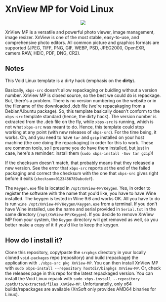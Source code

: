 # XnView MP for Void Linux

<p align="center"><img src="https://codeberg.org/th0razin3/vur/raw/branch/main/srcpkgs/XnView-MP/XnView-MP.png"></p>

XnView MP is a versatile and powerful photo viewer, image management, image resizer. XnView is one of the most stable, easy-to-use, and comprehensive photo editors. All common picture and graphics formats are supported (JPEG, TIFF, PNG, GIF, WEBP, PSD, JPEG2000, OpenEXR, camera RAW, HEIC, PDF, DNG, CR2).

## Notes

This Void Linux template is a dirty hack (emphasis on the **dirty**).

Basically, `xbps-src` doesn't allow repackaging or buidling without a version number. XnView MP is closed source, so the best we could do is repackage. But, there's a problem. There is no version numbering on the website or in the filename of the downloaded .deb file (we're repacakaging from a Debian/Ubuntu package). So, this template basically doesn't conform to the `xbps-src` template standard (hence, the dirty hack). The version number is extracted from the .deb file on the fly, while `xbps-src` is running, which is not what `xbps-src` was meant to do. Hence, this template could stop working at any point (with new releases of `xbps-src`). For the time being, it works. Oh, and you need to have `tar` and `gzip` installed on your host machine (the one doing the repackaging) in order for this to work. These are common tools, so I presume you do have them installed, but just in case, here's a reminder: install them (`sudo xbps-install -Suv tar gzip`)!

If the checksum doesn't match, that probably means that they released a new version. See the error that `xbps-src` reports at the end of the failed packaging and correct the checksum with the one that `xbps-src` gives right before it exits (`checksum=0123456789abcdef`).

The `Keygen.exe` file is located in `/opt/XnView-MP/Keygen`. Yes, in order to register the software with the name that you'd like, you have to have Wine installed. The keygen is tested in Wine 9.6 and works OK. All you have to do is run `wine /opt/XnView-MP/Keygen/Keygen.exe` from a terminal. If you don't have Wine installed, use the name and serial provided in `Serial.txt` in the same directory (`/opt/XnView-MP/Keygen`). If you decide to remove XnView MP from your system, the `Keygen` directory will get removed as well, so you better make a copy of it if you'd like to keep the keygen.

## How do I install it?

Clone this repository, copy/paste the `srcpkgs` directory in your locally cloned `void-packages` repo (repository) and build (repackage) the application with `./xbps-src pkg XnView-MP`. You can then install XnView MP with `sudo xbps-install --repository hostdir/binpkgs XnView-MP`. Or, check the releases page in this repo for the latest repackaged version. You can install the Void Linux repack with `sudo xbps-install --repository /path/to/extracted/files XnView-MP`. Unfortunatelly, only x64 builds/repackages are available (XnSoft only provides AMD64 binaries for Linux).